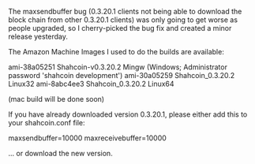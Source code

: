 The maxsendbuffer bug (0.3.20.1 clients not being able to download the block chain from other 0.3.20.1 clients) was only going to get
worse as people upgraded, so I cherry-picked the bug fix and created a minor release yesterday.

The Amazon Machine Images I used to do the builds are available:

  ami-38a05251   Shahcoin-v0.3.20.2 Mingw    (Windows; Administrator password 'shahcoin development')
  ami-30a05259   Shahcoin_0.3.20.2 Linux32
  ami-8abc4ee3   Shahcoin_0.3.20.2 Linux64

(mac build will be done soon)

If you have already downloaded version 0.3.20.1, please either add this to your shahcoin.conf file:

  maxsendbuffer=10000
  maxreceivebuffer=10000

... or download the new version.
